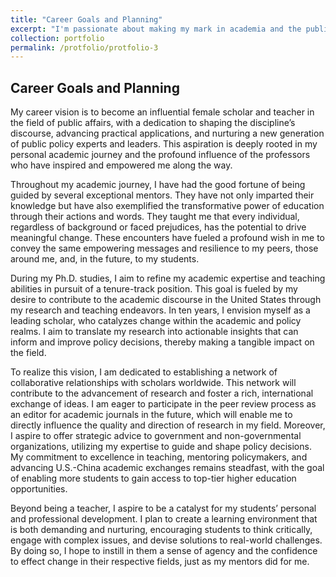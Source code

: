 ```yaml
---
title: "Career Goals and Planning"
excerpt: "I'm passionate about making my mark in academia and the public sector. My dream? To be a top expert in my field, churning out research that guides policy and inspires the next wave of public service leaders. Here's a little more about my journey and where I hope to take it." #<br/> <img src='/images/500x300.png'>
collection: portfolio
permalink: /protfolio/protfolio-3
---
```

## **Career Goals and Planning**
My career vision is to become an influential female scholar and teacher in the field of public affairs, with a dedication to shaping the discipline’s discourse, advancing practical applications, and nurturing a new generation of public policy experts and leaders. This aspiration is deeply rooted in my personal academic journey and the profound influence of the professors who have inspired and empowered me along the way.

Throughout my academic journey, I have had the good fortune of being guided by several exceptional mentors. They have not only imparted their knowledge but have also exemplified the transformative power of education through their actions and words. They taught me that every individual, regardless of background or faced prejudices, has the potential to drive meaningful change. These encounters have fueled a profound wish in me to convey the same empowering messages and resilience to my peers, those around me, and, in the future, to my students.

During my Ph.D. studies, I aim to refine my academic expertise and teaching abilities in pursuit of a tenure-track position. This goal is fueled by my desire to contribute to the academic discourse in the United States through my research and teaching endeavors. In ten years, I envision myself as a leading scholar, who catalyzes change within the academic and policy realms. I aim to translate my research into actionable insights that can inform and improve policy decisions, thereby making a tangible impact on the field.

To realize this vision, I am dedicated to establishing a network of collaborative relationships with scholars worldwide. This network will contribute to the advancement of research and foster a rich, international exchange of ideas. I am eager to participate in the peer review process as an editor for academic journals in the future, which will enable me to directly influence the quality and direction of research in my field. Moreover, I aspire to offer strategic advice to government and non-governmental organizations, utilizing my expertise to guide and shape policy decisions. My commitment to excellence in teaching, mentoring policymakers, and advancing U.S.-China academic exchanges remains steadfast, with the goal of enabling more students to gain access to top-tier higher education opportunities.

Beyond being a teacher, I aspire to be a catalyst for my students’ personal and professional development. I plan to create a learning environment that is both demanding and nurturing, encouraging students to think critically, engage with complex issues, and devise solutions to real-world challenges. By doing so, I hope to instill in them a sense of agency and the confidence to effect change in their respective fields, just as my mentors did for me.
